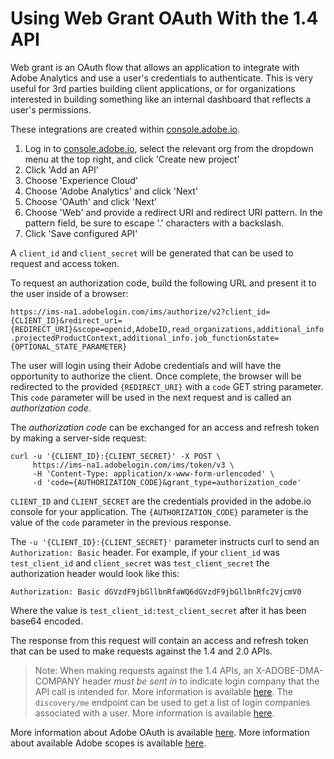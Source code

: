 # Using Web Grant OAuth With the 1.4 API
Web grant is an OAuth flow that allows an application to integrate with Adobe Analytics and use a user's credentials to authenticate. This is very useful for 3rd parties building client applications, or for organizations interested in building something like an internal dashboard that reflects a user's permissions.

These integrations are created within [console.adobe.io](console.adobe.io).

1. Log in to [console.adobe.io](console.adobe.io), select the relevant org from the dropdown menu at the top right, and click 'Create new project'
2. Click 'Add an API'
3. Choose 'Experience Cloud'
4. Choose 'Adobe Analytics' and click 'Next'
5. Choose 'OAuth' and click 'Next'
6. Choose 'Web' and provide a redirect URI and redirect URI pattern. In the pattern field, be sure to escape '.' characters with a backslash.
7. Click 'Save configured API'

A `client_id` and `client_secret` will be generated that can be used to request and access token.

To request an authorization code, build the following URL and present it to the user inside of a browser:

```https://ims-na1.adobelogin.com/ims/authorize/v2?client_id={CLIENT_ID}&redirect_uri={REDIRECT_URI}&scope=openid,AdobeID,read_organizations,additional_info.projectedProductContext,additional_info.job_function&state={OPTIONAL_STATE_PARAMETER}```

The user will login using their Adobe credentials and will have the opportunity to authorize the client. Once complete, the browser will be redirected to the provided `{REDIRECT_URI}` with a `code` GET string parameter. This `code` parameter will be used in the next request and is called an _authorization code_.

The _authorization code_ can be exchanged for an access and refresh token by making a server-side request:
```
curl -u '{CLIENT_ID}:{CLIENT_SECRET}' -X POST \
     https://ims-na1.adobelogin.com/ims/token/v3 \
     -H 'Content-Type: application/x-www-form-urlencoded' \
     -d 'code={AUTHORIZATION_CODE}&grant_type=authorization_code'
```
`CLIENT_ID` and `CLIENT_SECRET` are the credentials provided in the adobe.io console for your application. The `{AUTHORIZATION_CODE}` parameter is the value of the `code` parameter in the previous response.

The `-u '{CLIENT_ID}:{CLIENT_SECRET}'` parameter instructs curl to send an `Authorization: Basic` header. For example, if your `client_id` was `test_client_id` and `client_secret` was `test_client_secret` the authorization header would look like this:

```
Authorization: Basic dGVzdF9jbGllbnRfaWQ6dGVzdF9jbGllbnRfc2VjcmV0
```

Where the value is `test_client_id:test_client_secret` after it has been base64 encoded.


The response from this request will contain an access and refresh token that can be used to make requests against the 1.4 and 2.0 APIs.

> Note: When making requests against the 1.4 APIs, an X-ADOBE-DMA-COMPANY header _must be sent in_ to indicate login company that the API call is intended for. More information is available [here](https://github.com/AdobeDocs/analytics-1.4-apis/blob/master/docs/authentication/auth_company.md). The `discovery/me` endpoint can be used to get a list of login companies associated with a user. More information is available [here](https://www.adobe.io/apis/experiencecloud/analytics/docs.html#!AdobeDocs/analytics-2.0-apis/master/discovery.md).

More information about Adobe OAuth is available [here](https://www.adobe.io/authentication/auth-methods.html#!AdobeDocs/adobeio-auth/master/OAuth/OAuth.md#authorization). More information about available Adobe scopes is available [here](https://www.adobe.io/authentication/auth-methods.html#!AdobeDocs/adobeio-auth/master/OAuth/Scopes.md#experience-cloud).